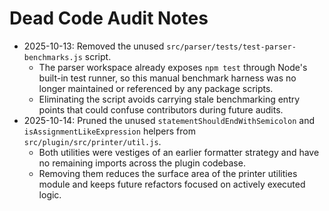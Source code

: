 # Dead Code Audit Notes

- 2025-10-13: Removed the unused `src/parser/tests/test-parser-benchmarks.js` script.
  - The parser workspace already exposes `npm test` through Node's built-in test runner, so this manual benchmark harness was no longer maintained or referenced by any package scripts.
  - Eliminating the script avoids carrying stale benchmarking entry points that could confuse contributors during future audits.
- 2025-10-14: Pruned the unused `statementShouldEndWithSemicolon` and `isAssignmentLikeExpression` helpers from `src/plugin/src/printer/util.js`.
  - Both utilities were vestiges of an earlier formatter strategy and have no remaining imports across the plugin codebase.
  - Removing them reduces the surface area of the printer utilities module and keeps future refactors focused on actively executed logic.
